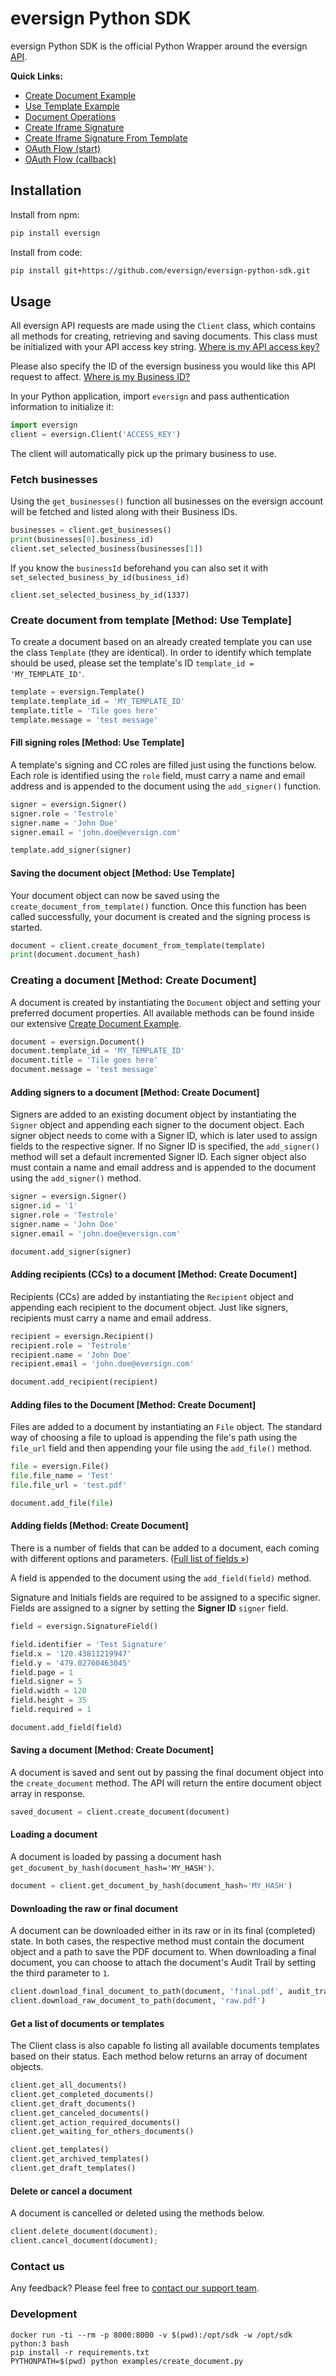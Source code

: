# eversign Python SDK #

eversign Python SDK is the official Python Wrapper around the eversign [API](https://eversign.com/api/documentation).

**Quick Links:**
  - [Create Document Example](/example/create_document.py)
  - [Use Template Example](/example/create_document_from_template.py)
  - [Document Operations](/example/document_operations.py)
  - [Create Iframe Signature](/example/iframe.py)
  - [Create Iframe Signature From Template](/example/iframe_template.py)
  - [OAuth Flow (start)](/example/oauth.py)
  - [OAuth Flow (callback)](/example/oauth_token.py)


## Installation

Install from npm:
````sh
pip install eversign
````

Install from code:
````sh
pip install git+https://github.com/eversign/eversign-python-sdk.git
````

## Usage

All eversign API requests are made using the `Client` class, which contains all methods for creating, retrieving and saving documents. This class must be initialized with your API access key string. [Where is my API access key?](https://eversign.com/api/documentation/intro#api-access-key)

Please also specify the ID of the eversign business you would like this API request to affect. [Where is my Business ID?](https://eversign.com/api/documentation/intro#business-selection)

In your Python application, import `eversign` and pass authentication information to initialize it:

````python
import eversign
client = eversign.Client('ACCESS_KEY')
````

The client will automatically pick up the primary business to use.

### Fetch businesses
Using the `get_businesses()` function all businesses on the eversign account will be fetched and listed along with their Business IDs.

````python
businesses = client.get_businesses()
print(businesses[0].business_id)
client.set_selected_business(businesses[1])
````

If you know the `businessId` beforehand you can also set it with `set_selected_business_by_id(business_id)`

```
client.set_selected_business_by_id(1337)
```

### Create document from template [Method: Use Template]
To create a document based on an already created template you can use the class `Template` (they are identical). In order to identify which template should be used, please set the template's ID `template_id = 'MY_TEMPLATE_ID'`.

````python
template = eversign.Template()
template.template_id = 'MY_TEMPLATE_ID'
template.title = 'Tile goes here'
template.message = 'test message'
````

#### Fill signing roles [Method: Use Template]
A template's signing and CC roles are filled just using the functions below. Each role is identified using the `role` field, must carry a name and email address and is appended to the document using the `add_signer()` function.

````python
signer = eversign.Signer()
signer.role = 'Testrole'
signer.name = 'John Doe'
signer.email = 'john.doe@eversign.com'

template.add_signer(signer)
````

#### Saving the document object [Method: Use Template]
Your document object can now be saved using the `create_document_from_template()` function. Once this function has been called successfully, your document is created and the signing process is started.

````python
document = client.create_document_from_template(template)
print(document.document_hash)
````

### Creating a document [Method: Create Document]
A document is created by instantiating the `Document` object and setting your preferred document properties. All available methods can be found inside our extensive [Create Document Example](/examples/create_document.js).

````python
document = eversign.Document()
document.template_id = 'MY_TEMPLATE_ID'
document.title = 'Tile goes here'
document.message = 'test message'
````

#### Adding signers to a document [Method: Create Document]
Signers are added to an existing document object by instantiating the `Signer` object and appending each signer to the document object. Each signer object needs to come with a Signer ID, which is later used to assign fields to the respective signer. If no Signer ID is specified, the `add_signer()` method will set a default incremented Signer ID. Each signer object also must contain a name and email address and is appended to the document using the `add_signer()` method.

````python
signer = eversign.Signer()
signer.id = '1'
signer.role = 'Testrole'
signer.name = 'John Doe'
signer.email = 'john.doe@eversign.com'

document.add_signer(signer)
````

#### Adding recipients (CCs) to a document [Method: Create Document]
Recipients (CCs) are added by instantiating the `Recipient` object and appending each recipient to the document object. Just like signers, recipients must carry a name and email address.

````python
recipient = eversign.Recipient()
recipient.role = 'Testrole'
recipient.name = 'John Doe'
recipient.email = 'john.doe@eversign.com'

document.add_recipient(recipient)
````

#### Adding files to the Document [Method: Create Document]
Files are added to a document by instantiating an `File` object. The standard way of choosing a file to upload is appending the file's path using the `file_url` field and then appending your file using the `add_file()` method.

````python
file = eversign.File()
file.file_name = 'Test'
file.file_url = 'test.pdf'

document.add_file(file)
````

#### Adding fields [Method: Create Document]
There is a number of fields that can be added to a document, each coming with different options and parameters. ([Full list of fields »](https://eversign.com/api/documentation/fields))

A field is appended to the document using the `add_field(field)` method.

Signature and Initials fields are required to be assigned to a specific signer. Fields are assigned to a signer by setting the **Signer ID** `signer` field.

````python
field = eversign.SignatureField()

field.identifier = 'Test Signature'
field.x = '120.43811219947'
field.y = '479.02760463045'
field.page = 1
field.signer = 5
field.width = 120
field.height = 35
field.required = 1

document.add_field(field)
````

#### Saving a document [Method: Create Document]
A document is saved and sent out by passing the final document object into the `create_document` method. The API will return the entire document object array in response.

```python
saved_document = client.create_document(document)
```

#### Loading a document

A document is loaded by passing a document hash `get_document_by_hash(document_hash='MY_HASH')`.

```python
document = client.get_document_by_hash(document_hash='MY_HASH')
```

#### Downloading the raw or final document
A document can be downloaded either in its raw or in its final (completed) state. In both cases, the respective method must contain the document object and a path to save the PDF document to. When downloading a final document, you can choose to attach the document's Audit Trail by setting the third parameter to `1`.

```python
client.download_final_document_to_path(document, 'final.pdf', audit_trail=0)
client.download_raw_document_to_path(document, 'raw.pdf')
```

#### Get a list of documents or templates
The Client class is also capable fo listing all available documents templates based on their status. Each method below returns an array of document objects.

```python
client.get_all_documents()
client.get_completed_documents()
client.get_draft_documents()
client.get_canceled_documents()
client.get_action_required_documents()
client.get_waiting_for_others_documents()

client.get_templates()
client.get_archived_templates()
client.get_draft_templates()
```

#### Delete or cancel a document
A document is cancelled or deleted using the methods below.

```python
client.delete_document(document);
client.cancel_document(document);
```


### Contact us
Any feedback? Please feel free to [contact our support team](https://eversign.com/contact).

### Development
```
docker run -ti --rm -p 8000:8000 -v $(pwd):/opt/sdk -w /opt/sdk python:3 bash
pip install -r requirements.txt
PYTHONPATH=$(pwd) python examples/create_document.py
```
